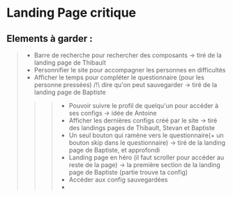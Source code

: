 # Landing Page critique

## Elements à garder : 
> - Barre de recherche pour rechercher des composants -> tiré de la landing page de Thibault
> - Personnifier le site pour accompagner les personnes en difficultés
> - Afficher le temps pour compléter le questionnaire (pour les personne pressées) /!\ dire qu'on peut sauvegarder -> tiré de la landing page de Baptiste
>>>- Pouvoir suivre le profil de quelqu'un pour accéder à ses configs -> idée de Antoine
>>>- Afficher les dernières configs créé par le site -> tiré des landings pages de Thibault, Stevan et Baptiste
>>>- Un seul bouton qui ramène vers le questionnaire(+ un bouton skip dans le questionnaire) -> tiré de la landing page de Baptiste, et approfondi
>>>- Landing page en héro (il faut scroller pour accéder au reste de la page) -> la première section de la landing page de Baptiste (partie trouve ta config)
>>>- Accéder aux config sauvegardées
>>>-

